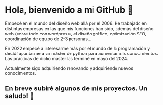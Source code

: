 <h1>Hola, bienvenido a mi GitHub 👋</h1>  

Empecé en el mundo del diseño web allá por el 2006. He trabajado en distintas empresas en las que mis funciones han sido, además del diseño web (sobre todo con wordpress), el diseño gráfico, optimización SEO, coordinación de equipo de 2-3 personas...

En 2022 empecé a interesarme más por el mundo de la programación y decidí apuntarme a un máster de python para aumentar mis conocimientos. Las prácticas de dicho máster las terminé en mayo del 2024.

Actualmente sigo adquiriendo renovando y adquiriendo nuevos conocimientos.

<h2>En breve subiré algunos de mis proyectos. Un saludo! 👋</h2>  

